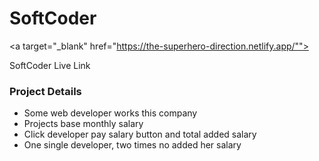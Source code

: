 <h1><strong>SoftCoder</strong></h1>

<a target="_blank" href="https://the-superhero-direction.netlify.app/"">
    <p>SoftCoder Live Link</p>
</a>

<h3>Project Details</h3>
<ul>
	<li>Some web developer works this company</li>
	<li>Projects base monthly salary</li>
	<li>Click developer pay salary button and total added salary</li>
	<li>One single developer, two times no added her salary</li>
</ul>
